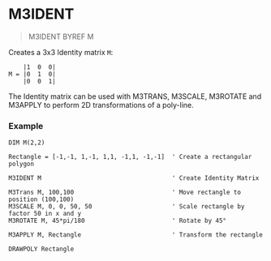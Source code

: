 # M3IDENT

> M3IDENT BYREF M

Creates a 3x3 Identity matrix `M`:

```
    |1  0  0|
M = |0  1  0|
    |0  0  1|
```

The Identity matrix can be used with M3TRANS, M3SCALE, M3ROTATE and M3APPLY to perform 2D transformations of a poly-line.

### Example

```
DIM M(2,2)

Rectangle = [-1,-1, 1,-1, 1,1, -1,1, -1,-1]  ' Create a rectangular polygon

M3IDENT M                                    ' Create Identity Matrix

M3Trans M, 100,100                           ' Move rectangle to position (100,100) 
M3SCALE M, 0, 0, 50, 50                      ' Scale rectangle by factor 50 in x and y
M3ROTATE M, 45*pi/180                        ' Rotate by 45°

M3APPLY M, Rectangle                         ' Transform the rectangle

DRAWPOLY Rectangle
```
